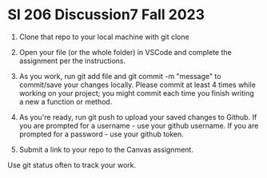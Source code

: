 # SI 206 Discussion7 Fall 2023

1) Clone that repo to your local machine with git clone <url> 

2) Open your file (or the whole folder) in VSCode and complete the assignment per the instructions. 

3) As you work, run git add file and git commit -m "message" to commit/save your changes locally. Please commit at least 4 times while working on your project; you might commit each time you finish writing a new a function or method. 

4) As you're ready, run git push to upload your saved changes to Github.  If you are prompted for a username - use your github username.  If you are prompted for a password - use your github token.

5) Submit a link to your repo to the Canvas assignment.

Use git status often to track your work. 

